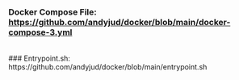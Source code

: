 ### Docker Compose File: https://github.com/andyjud/docker/blob/main/docker-compose-3.yml
<br>
### Entrypoint.sh: https://github.com/andyjud/docker/blob/main/entrypoint.sh
